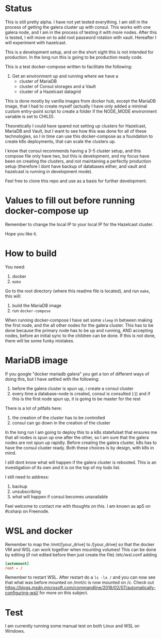 # Status
This is still pretty alpha. I have not yet tested everything. I am still in the process of getting the galera cluster up with consul. This works with one galera node, and I am in the process of testing it with more nodes. After this is tested, I will move on to add root password rotation with vault. Hereafter I will experiment with hazelcast.

This is a development setup, and on the short sight this is not intended for production. In the long run this is going to be production ready code.

This is a test docker-compose written to facilitate the following:

1. Get an environment up and running where we have a
    * cluster of MariaDB
    * cluster of Consul storages and a Vault
    * cluster of a Hazelcast datagrid

This is done mostly by vanilla images from docker hub, except the MariaDB image, that I had to create myself (actually I have only added a minimal custom entry-point script to create a folder if the NODE_MODE environment variable is set to CHILD).

Theoretically I could have spared not setting up clusters for Hazelcast, MariaDB and Vault, but I want to see how this was done for all of these technologies, so I in time can use this docker-compose as a foundation to create k8s deployments, that can scale the clusters up.

I know that consul recommends having a 3-5 cluster setup, and this compose file only have two, but this is development, and my focus have been on creating the clusters, and not maintaining a perfectly production setup (therefore I dont have backup of databases either, and vault and hazelcast is running in development mode).

Feel free to clone this repo and use as a basis for further development.

# Values to fill out before running docker-compose up

Remember to change the local IP to your local IP for the Hazelcast cluster.

Hope you like it.

# How to build
You need:

1. docker
2. ```make```

Go to the root directory (where this readme file is located), and run ```make```, this will:

1. build the MariaDB image
2. run ```docker-compose```

When running docker-compose I have set some ```sleep``` in between making the first node, and the all other nodes for the galera cluster. This has to be done because the primary node has to be up and running, AND accepting nodes, before an initial sync to the children can be done. If this is not done, there will be some funky mistakes.

# MariaDB image
If you google "docker mariadb galera" you get a ton of different ways of doing this, but I have settled with the following:

1. before the galera cluster is spun up, i create a consul cluster
2. every time a database-node is created, consul is consulted (:)) and if this is the first node spun up, it is going to be master for the rest

There is a lot of pitfalls here:

1. the creation of the cluster has to be controlled
2. consul can go down in the creation of the cluster

In the long run I am going to deploy this to a k8s statefulset that ensures me that all nodes is spun up one after the other, so I am sure that the galera nodes are not spun up rapidly. Before creating the galera cluster, k8s has to have the consul cluster ready. Both these choices is by design, with k8s in mind.

I still dont know what will happen if the galera cluster is rebooted. This is an investigation of its own and it is on the top of my todo list.

I still need to address:

1. backup
2. unsubscribing
3. what will happen if consul becomes unavailable

Feel welcome to contact me with thoughts on this. I am known as ap5 on #csharp on Freenode.

# WSL and docker
Remember to map the /mnt/[your_drive] to /[your_drive] so that the docker VM and WSL can work together when mounting volumes! This can be done by editing (if not edited before then just create the file) /etc/wsl.conf adding

```conf
[automount]
root = /
```

Remember to restart WSL. After restart do a ```ls -la /``` and you can now see that what was before mounted on /mnt/c is now mounted on /c. Check out https://blogs.msdn.microsoft.com/commandline/2018/02/07/automatically-configuring-wsl/ for more on this subject.

# Test
I am currently running some manual test on both Linux and WSL on Windows.
